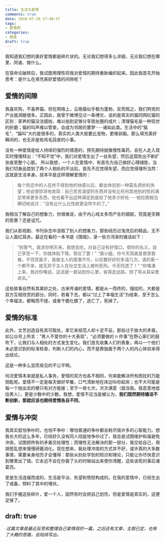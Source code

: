 ```yaml
---
title: 生活与爱情
comments: true
date: 2018-07-28 17:40:57
tags:
- 爱情观
categories:
- 随笔
draft: true
---
```

我知道我幻想的美好爱情都是碎片状的。无论我幻想得多么详细，无论我幻想在哪里、同谁、做什么。

在宿命论破碎后，我试图用理性将我对爱情的期待重新编织起来。因此我首先开始思考：是什么在填充美好爱情的间隙呢？
<!--more-->

## 爱情的间隙

我喜欢狗，不喜养猫。但在网络上，云吸猫似乎极为蓬勃，反而观之，我们狗党的产业就凋敝很多。正因此，我曾于微博见过一条博文，说的是真实的猫同网红猫的区别：家养的猫没法摆拍，难以拍到足够分享朋友圈的成片；清理猫毛是一种现世的折磨；猫的叫声难以管束，会成为邻居的噩梦······诸如此类。生活中的“猫毛”、“猫叫”大约是很多的，真实的人类大抵要比宠物，更难驯服。那么填充美好瞬间的，也无非是些鸡毛蒜皮的小事。

没有一种爱情是给人持续的强烈的情感的，预先期待就像慢性毒药，会在人走入现实时慢慢释出：“不知不觉”中，我们对爱情生出了一丝失望，然后这腐败出不断扩张直至整个心脏。
所以我想，一个人在爱情中，有首先为自己做好心理铺垫，当我们切身品尝到了两个人相处的平淡后，首先不应觉得失望，而应觉得理所当然：这就是生活本身。叔本华是这样理解爱情的：

>每个热恋中的人在终于得到他的快感以后，都会体验到一种莫名奇妙的失望；他会很惊讶地发现：自己苦苦渴望的东西并没有比任何其他别的性的满足带来更多东西，他也看不出这种满足到底给了他多少好处······柏拉图相当确切地说过：“没有比什么比性欲更会吹牛的了。”

我相当了解自己的想象力，你很难说，由于内心戏太多而产生的细腻，究竟是天赐的恩惠？还是诅咒。

我们从影视剧、书刊杂志中汲取了别人的想象力，那些经历过淘洗后的精品，无不让人面红耳赤。最近在看的一本书是《围城》，录一些方鸿渐的骚话如下：

>“别客气，我求你明天来。我想去吃，对自己没有好借口，借你的名义，自己享受一下，你就体贴下情，答应了罢！”
>“唐小姐，你今天简直是救苦救难，不但赏面子，我做主人的感激不尽，以后要好好的多请几次。请的客一个都不来，就无异于主人在社交生活上被判死刑。今天险透了！”
>“你嘴凑上来，我对你嘴说，这话就一直钻到你心里，省得走远路，拐了弯从耳朵里进去。”

这些故事自然有其美妙之处，古来传诵的爱情，都是从一而终的，描绘的，大都是双方互相欣赏的部分。同时，若看下去，都以“过上了幸福生活”为结束，至于怎么个幸福法，都略而不提，或者干脆化蝶了，逃亡了，死掉了。

## 爱情的标准

此外，文艺创造自有其可取处，拿它来规范人却十足不妥。那些过于放大的矛盾，如公众号上所言：“男人不爱你的十大表现”，“必须要做的 n 件事”在野心家们的鼓吹下，让我们与人相处的方式发生变化。我们首先收集人们的表象，再以一个他们未必意识到的标准核查，判断人们的内心，而不是靠独属于两个人的内心体验来得出结论。

这是一种多么显而易见的不公平啊。

何况爱情本来就是私人事务，爱情的双方也各不相同，何来能解决所有困扰的万能钥匙呢。爱情不一定是每天做好早餐，口气清新地在床边叫你起床；也不大可能是每一个抛出去的梗只有对方能接；至于一夜七次，次次满意（就当我。我恶意地低估男人），更是少数中的少数。我想，爱情不应当是被认为，**我们既然期待骚话不断创新，那就应该也期待爱情各自不同**。

## 爱情与冲突

我其实挺怕争吵的，也怕不争吵：哪怕普通的争吵都会耗尽我许多的心智能力。想我长大的这么多年，已经好久没有同人彻底地争吵过了，我总是试图维护和谐避免冲突，试图把所有的矛盾交给理性；而理性无法解决的那一部分，我交给自己，用胡思乱想来慢慢研磨消化。现在想来，我处理冲突的方式并不好，或许真的大多数事情，需要亲身经历才会懂得：那些从别处学到的知识和理论，只能让你尽快意识到哪里出了错。它永远不会在你昏了头的时候站出来使你清醒，这些该死的事后诸葛亮。

爱是生活连缀而成的，生活是平淡、失望和愤怒构成的。在我的爱情中，已经生出了戒备，预料了其中的埋伏。

我们手握这些碎片，爱一个人，固然有时会把自己划伤，但是爱情是真实的，这便足够了。

draft: true
---

·*这篇文章是最近反思和整理自己爱情观的一篇，之后还有文章，主题已定，也有了大概的思路，会陆续写出。*